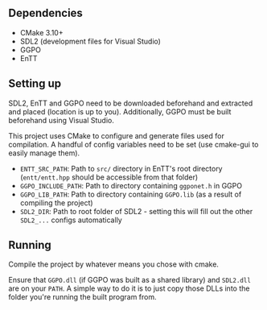 ## Dependencies
- CMake 3.10+
- SDL2 (development files for Visual Studio)
- GGPO
- EnTT

## Setting up

SDL2, EnTT and GGPO need to be downloaded beforehand and extracted and placed (location is up to you). Additionally, GGPO must be built beforehand using Visual Studio.

This project uses CMake to configure and generate files used for compilation.
A handful of config variables need to be set (use cmake-gui to easily manage them).

- `ENTT_SRC_PATH`: Path to `src/` directory in EnTT's root directory (`entt/entt.hpp` should be accessible from that folder)
- `GGPO_INCLUDE_PATH`: Path to directory containing `ggponet.h` in GGPO
- `GGPO_LIB_PATH`: Path to directory containing `GGPO.lib` (as a result of compiling the project)
- `SDL2_DIR`: Path to root folder of SDL2 - setting this will fill out the other `SDL2_...` configs automatically

## Running

Compile the project by whatever means you chose with cmake.

Ensure that `GGPO.dll` (if GGPO was built as a shared library) and `SDL2.dll` are on your `PATH`. A simple way to do it is to just copy those DLLs into the folder you're running the built program from.
